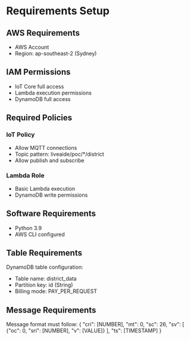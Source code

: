 # Requirements Setup
## AWS Requirements
- AWS Account
- Region: ap-southeast-2 (Sydney)
## IAM Permissions
- IoT Core full access
- Lambda execution permissions
- DynamoDB full access
## Required Policies
### IoT Policy
- Allow MQTT connections
- Topic pattern: liveaide/poc/*/district
- Allow publish and subscribe
### Lambda Role
- Basic Lambda execution
- DynamoDB write permissions
## Software Requirements
- Python 3.9
- AWS CLI configured
## Table Requirements
DynamoDB table configuration:
- Table name: district_data
- Partition key: id (String)
- Billing mode: PAY_PER_REQUEST
## Message Requirements

Message format must follow:
{
    "cri": [NUMBER],
    "mt": 0,
    "sc": 26,
    "sv": [
        {"oc": 0, "sri": [NUMBER], "v": [VALUE]}
    ],
    "ts": [TIMESTAMP]
}
